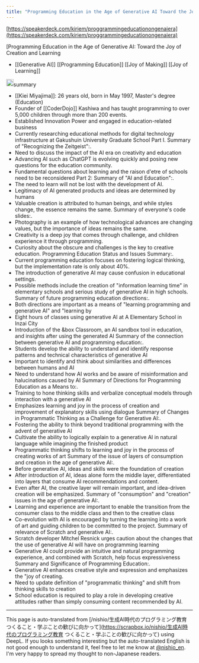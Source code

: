 ```yaml
---
title: "Programming Education in the Age of Generative AI Toward the Joy of Creating and Learning"
---
```


[https://speakerdeck.com/kiriem/proggrammingeducationongenaiera](https://speakerdeck.com/kiriem/proggrammingeducationongenaiera)

[Programming Education in the Age of Generative AI: Toward the Joy of Creation and Learning
- [[Generative AI]] [[Programming Education]] [[Joy of Making]] [[Joy of Learning]]


<img src='https://scrapbox.io/api/pages/nishio-en/gpt/icon' alt='gpt.icon' height="19.5"/>summary
- [[Kiei Miyajima]]: 26 years old, born in May 1997, Master's degree (Education)
- Founder of [[CoderDojo]] Kashiwa and has taught programming to over 5,000 children through more than 200 events.
- Established Innovation Power and engaged in education-related business
- Currently researching educational methods for digital technology infrastructure at Gakushuin University Graduate School
Part I. Summary of "Recognizing the Zeitgeist":.
- Need to discuss the impact of the AI era on creativity and education
- Advancing AI such as ChatGPT is evolving quickly and posing new questions for the education community.
- Fundamental questions about learning and the raison d'etre of schools need to be reconsidered
Part 2: Summary of "AI and Education":.
- The need to learn will not be lost with the development of AI.
- Legitimacy of AI generated products and ideas are determined by humans
- Valuable creation is attributed to human beings, and while styles change, the essence remains the same.
Summary of everyone's code slides:.
- Photography is an example of how technological advances are changing values, but the importance of ideas remains the same.
- Creativity is a deep joy that comes through challenge, and children experience it through programming.
- Curiosity about the obscure and challenges is the key to creative education.
Programming Education Status and Issues Summary:.
- Current programming education focuses on fostering logical thinking, but the implementation rate is only about 40%.
- The introduction of generative AI may cause confusion in educational settings.
- Possible methods include the creation of "information learning time" in elementary schools and serious study of generative AI in high schools.
Summary of future programming education directions:.
- Both directions are important as a means of "learning programming and generative AI" and "learning by
- Eight hours of classes using generative AI at A Elementary School in Inzai City
- Introduction of the &box Classroom, an AI sandbox tool in education, and insights after using the generated AI
Summary of the connection between generative AI and programming education:.
- Students develop the ability to understand and identify response patterns and technical characteristics of generative AI
- Important to identify and think about similarities and differences between humans and AI
- Need to understand how AI works and be aware of misinformation and halucinations caused by AI
Summary of Directions for Programming Education as a Means to:.
- Training to hone thinking skills and verbalize conceptual models through interaction with a generative AI
- Emphasizes learning and joy in the process of creation and improvement of explanatory skills using dialogue
Summary of Changes in Programmatic Thinking as a Challenge for Generative AI:.
- Fostering the ability to think beyond traditional programming with the advent of generative AI
- Cultivate the ability to logically explain to a generative AI in natural language while imagining the finished product
- Programmatic thinking shifts to learning and joy in the process of creating works of art
Summary of the issue of layers of consumption and creation in the age of generative AI:.
- Before generative AI, ideas and skills were the foundation of creation
- After introduction of AI, ideas alone form the middle layer, differentiated into layers that consume AI recommendations and content.
- Even after AI, the creative layer will remain important, and idea-driven creation will be emphasized.
Summary of "consumption" and "creation" issues in the age of generative AI:.
- Learning and experience are important to enable the transition from the consumer class to the middle class and then to the creative class
- Co-evolution with AI is encouraged by turning the learning into a work of art and guiding children to be committed to the project.
Summary of relevance of Scratch and generative AI:.
- Scratch developer Mitchel Resnick urges caution about the changes that the use of generative AI will have on programming learning
- Generative AI could provide an intuitive and natural programming experience, and combined with Scratch, help focus expressiveness
Summary and Significance of Programming Education:.
- Generative AI enhances creative style and expression and emphasizes the "joy of creating.
- Need to update definition of "programmatic thinking" and shift from thinking skills to creation
- School education is required to play a role in developing creative attitudes rather than simply consuming content recommended by AI.

---
This page is auto-translated from [/nishio/生成AI時代のプログラミング教育 つくること・学ぶことの歓びに向かって](https://scrapbox.io/nishio/生成AI時代のプログラミング教育 つくること・学ぶことの歓びに向かって) using DeepL. If you looks something interesting but the auto-translated English is not good enough to understand it, feel free to let me know at [@nishio_en](https://twitter.com/nishio_en). I'm very happy to spread my thought to non-Japanese readers.